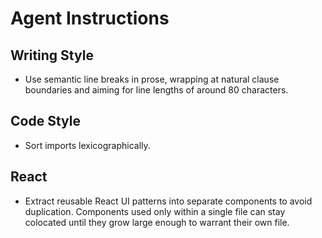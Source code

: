 # Agent Instructions

## Writing Style

- Use semantic line breaks in prose,
  wrapping at natural clause boundaries
  and aiming for line lengths of around 80 characters.

## Code Style

- Sort imports lexicographically.

## React

- Extract reusable React UI patterns into separate components to avoid duplication.
  Components used only within a single file can stay colocated
  until they grow large enough to warrant their own file.
